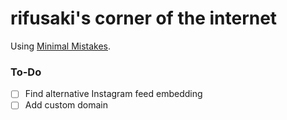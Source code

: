 # rifusaki's corner of the internet

Using [Minimal Mistakes](https://github.com/mmistakes/minimal-mistakes).

### To-Do
- [ ] Find alternative Instagram feed embedding
- [ ] Add custom domain